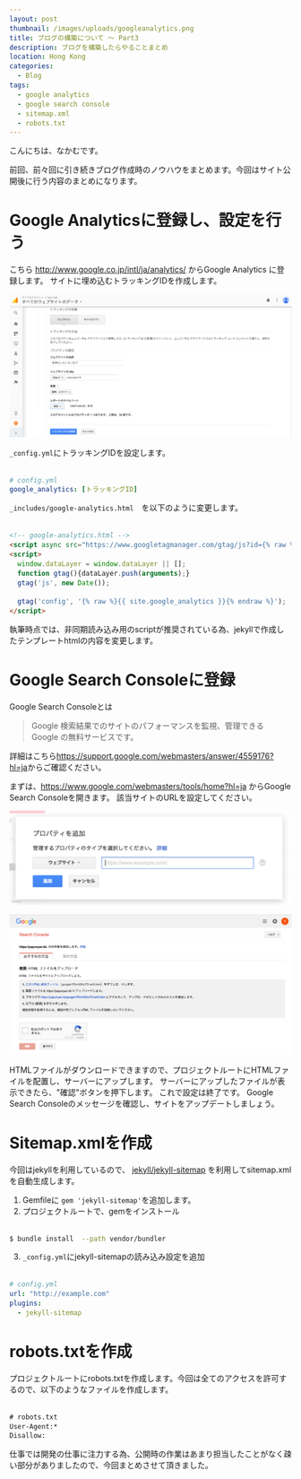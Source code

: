 ```yaml
---
layout: post
thumbnail: /images/uploads/googleanalytics.png
title: ブログの構築について 〜 Part3
description: ブログを構築したらやることまとめ
location: Hong Kong
categories:
  - Blog
tags:
  - google analytics
  - google search console
  - sitemap.xml
  - robots.txt
---
```

こんにちは、なかむです。

前回、前々回に引き続きブログ作成時のノウハウをまとめます。今回はサイト公開後に行う内容のまとめになります。

# Google Analyticsに登録し、設定を行う

こちら <http://www.google.co.jp/intl/ja/analytics/> からGoogle Analytics に登録します。
サイトに埋め込むトラッキングIDを作成します。

![Google Analytics設定](/images/uploads/screen_google_analytics.png)

`_config.yml`にトラッキングIDを設定します。

```yaml

# config.yml
google_analytics: [トラッキングID]

```

`_includes/google-analytics.html`　を以下のように変更します。

```html

<!-- google-analytics.html -->
<script async src="https://www.googletagmanager.com/gtag/js?id={% raw %}{{ site.google_analytics }}{% endraw %}"></script>
<script>
  window.dataLayer = window.dataLayer || [];
  function gtag(){dataLayer.push(arguments);}
  gtag('js', new Date());

  gtag('config', '{% raw %}{{ site.google_analytics }}{% endraw %}');
</script>

```

執筆時点では、非同期読み込み用のscriptが推奨されている為、jekyllで作成したテンプレートhtmlの内容を変更します。

# Google Search Consoleに登録

Google Search Consoleとは

> Google 検索結果でのサイトのパフォーマンスを監視、管理できる Google の無料サービスです。

詳細はこちら<https://support.google.com/webmasters/answer/4559176?hl=ja>からご確認ください。

まずは、<https://www.google.com/webmasters/tools/home?hl=ja> からGoogle Search Consoleを開きます。
該当サイトのURLを設定してください。

![Google Search Console設定](/images/uploads/screen_google_console_2.png)

![Google Console設定](/images/uploads/screen_google_console.png)

HTMLファイルがダウンロードできますので、プロジェクトルートにHTMLファイルを配置し、サーバーにアップします。
サーバーにアップしたファイルが表示できたら、"確認"ボタンを押下します。
これで設定は終了です。
Google Search Consoleのメッセージを確認し、サイトをアップデートしましょう。

# Sitemap.xmlを作成

今回はjekyllを利用しているので、 [jekyll/jekyll-sitemap](https://github.com/jekyll/jekyll-sitemap) を利用してsitemap.xmlを自動生成します。

1. Gemfileに `gem 'jekyll-sitemap'`を追加します。
2. プロジェクトルートで、gemをインストール


```bash

$ bundle install  --path vendor/bundler

```

3. `_config.yml`にjekyll-sitemapの読み込み設定を追加

```yaml

# config.yml
url: "http://example.com"
plugins:
  - jekyll-sitemap

```

# robots.txtを作成
プロジェクトルートにrobots.txtを作成します。今回は全てのアクセスを許可するので、以下のようなファイルを作成します。

```txt

# robots.txt
User-Agent:*
Disallow:

```

仕事では開発の仕事に注力する為、公開時の作業はあまり担当したことがなく疎い部分がありましたので、今回まとめさせて頂きました。


